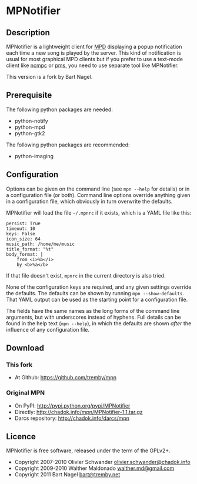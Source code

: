 MPNotifier
==========

Description
-----------

MPNotifier is a lightweight client for [MPD](http://www.musicpd.org) displaying 
a popup notification each time a new song is played by the server. This kind of 
notification is usual for most graphical MPD clients but if you prefer to use a 
text-mode client like [ncmpc](http://mpd.wikia.com/wiki/Client:Ncmpc) or 
[pms](http://pms.sourceforge.net/), you need to use separate tool like 
MPNotifier.

This version is a fork by Bart Nagel.

Prerequisite
------------

The following python packages are needed:

- python-notify
- python-mpd
- python-gtk2

The following python packages are recommended:

- python-imaging

Configuration
-------------

Options can be given on the command line (see `mpn --help` for details) or in a 
configuration file (or both). Command line options override anything given in a 
configuration file, which obviously in turn overwrite the defaults.

MPNotifier will load the file `~/.mpnrc` if it exists, which is a YAML file like 
this:

    persist: True
    timeout: 10
    keys: False
    icon_size: 64
    music_path: /home/me/music
    title_format: "%t"
    body_format: |
        from <i>%b</i>
        by <b>%a</b>

If that file doesn't exist, `mpnrc` in the current directory is also tried.

None of the configuration keys are required, and any given settings override the 
defaults. The defaults can be shown by running `mpn --show-defaults`. That YAML 
output can be used as the starting point for a configuration file.

The fields have the same names as the long forms of the command line arguments, 
but with underscores instead of hyphens. Full details can be found in the help 
text (`mpn --help`), in which the defaults are shown *after* the influence of 
any configuration file.

Download
--------

### This fork

- At Github: <https://github.com/tremby/mpn>

### Original MPN

- On PyPI: <http://pypi.python.org/pypi/MPNotifier>
- Directly: <http://chadok.info/mpn/MPNotifier-1.1.tar.gz>
- Darcs repository: <http://chadok.info/darcs/mpn>

Licence
-------

MPNotifier is free software, released under the term of the GPLv2+.

- Copyright 2007-2010 Olivier Schwander <olivier.schwander@chadok.info>
- Copyright 2009-2010 Walther Maldonado <walther.md@gmail.com>
- Copyright 2011 Bart Nagel <bart@tremby.net>
